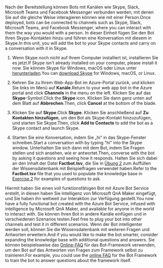 <span data-ttu-id="bf2b5-101">Nach der Bereitstellung können Bots mit Kanälen wie Skype, Slack, Microsoft Teams und Facebook Messenger verbunden werden, mit denen Sie auf die gleiche Weise interagieren können wie mit einer Person.</span><span class="sxs-lookup"><span data-stu-id="bf2b5-101">Once deployed, bots can be connected to channels such as Skype, Slack, Microsoft Teams, and Facebook Messenger, where you can interact with them the way you would with a person.</span></span> <span data-ttu-id="bf2b5-102">In dieser Einheit fügen Sie den Bot Ihren Skype-Kontakten hinzu und führen eine Konversation mit diesem in Skype.</span><span class="sxs-lookup"><span data-stu-id="bf2b5-102">In this unit, you will add the bot to your Skype contacts and carry on a conversation with it in Skype.</span></span>

1. <span data-ttu-id="bf2b5-103">Wenn Skype noch nicht auf Ihrem Computer installiert ist, installieren Sie es jetzt.</span><span class="sxs-lookup"><span data-stu-id="bf2b5-103">If Skype isn't already installed on your computer, please install it now.</span></span> <span data-ttu-id="bf2b5-104">Sie können Skype für Windows, macOS oder Linux unter [herunterladen](https://www.skype.com/en/download-skype/skype-for-computer/).</span><span class="sxs-lookup"><span data-stu-id="bf2b5-104">You can [download Skype](https://www.skype.com/en/download-skype/skype-for-computer/) for Windows, macOS, or Linux.</span></span>

1. <span data-ttu-id="bf2b5-105">Kehren Sie zu Ihrem Web-App-Bot im Azure-Portal zurück, und klicken Sie links im Menü auf **Kanäle**.</span><span class="sxs-lookup"><span data-stu-id="bf2b5-105">Return to your web app bot in the Azure portal and click **Channels** in the menu on the left.</span></span> <span data-ttu-id="bf2b5-106">Klicken Sie auf das **Skype**-Symbol.</span><span class="sxs-lookup"><span data-stu-id="bf2b5-106">Click the **Skype** icon.</span></span> <span data-ttu-id="bf2b5-107">Klicken Sie dann ganz unten auf dem Blatt auf **Abbrechen**.</span><span class="sxs-lookup"><span data-stu-id="bf2b5-107">Then, click **Cancel** at the bottom of the blade.</span></span>

1. <span data-ttu-id="bf2b5-108">Klicken Sie auf **Skype**.</span><span class="sxs-lookup"><span data-stu-id="bf2b5-108">Click **Skype**.</span></span> <span data-ttu-id="bf2b5-109">Klicken Sie anschließend auf **Zu Kontakten hinzufügen**, um den Bot als Skype-Kontakt hinzuzufügen, und starten Sie Skype.</span><span class="sxs-lookup"><span data-stu-id="bf2b5-109">Then, click **Add to Contacts** to add the bot as a Skype contact and launch Skype.</span></span>

1. <span data-ttu-id="bf2b5-110">Starten Sie eine Konversation, indem Sie „hi“ in das Skype-Fenster schreiben.</span><span class="sxs-lookup"><span data-stu-id="bf2b5-110">Start a conversation with by typing "hi" into the Skype window.</span></span> <span data-ttu-id="bf2b5-111">Unterhalten Sie sich dann mit dem Bot, indem Sie Fragen stellen und sich ansehen, wie er antwortet.</span><span class="sxs-lookup"><span data-stu-id="bf2b5-111">Then, converse with the bot by asking it questions and seeing how it responds.</span></span> <span data-ttu-id="bf2b5-112">Halten Sie sich dabei an den Inhalt der Datei **Factbot.tsv**, die Sie in [Übung 2](#Exercise2) zum Auffüllen der Wissensdatenbank mit Beispielfragen verwendet haben.</span><span class="sxs-lookup"><span data-stu-id="bf2b5-112">Refer to the **Factbot.tsv** file that you used to populate the knowledge base in [Exercise 2](#Exercise2) for examples of questions to ask.</span></span>

<span data-ttu-id="bf2b5-113">Hiermit haben Sie einen voll funktionsfähigen Bot mit Azure Bot Service erstellt, in diesen haben Sie Intelligenz von Microsoft QnA Maker eingefügt, und Sie haben ihn weltweit zur Interaktion zur Verfügung gestellt.</span><span class="sxs-lookup"><span data-stu-id="bf2b5-113">You now have a fully functional bot created with the Azure Bot Service, infused with intelligence by Microsoft QnA Maker, and available for anyone in the world to interact with.</span></span> <span data-ttu-id="bf2b5-114">Sie können Ihren Bot in andere Kanäle einfügen und in verschiedenen Szenarios testen.</span><span class="sxs-lookup"><span data-stu-id="bf2b5-114">Feel free to plug your bot into other channels and test it in different scenarios.</span></span> <span data-ttu-id="bf2b5-115">Wenn der Bot intelligenter werden soll, können Sie die Wissensdatenbank mit weiteren Fragen und Antworten erweitern.</span><span class="sxs-lookup"><span data-stu-id="bf2b5-115">And if you would like to make the bot smarter, consider expanding the knowledge base with additional questions and answers.</span></span> <span data-ttu-id="bf2b5-116">Sie können beispielsweise das [Online-FAQ](https://docs.microsoft.com/azure/bot-service/bot-service-resources-bot-framework-faq?view=azure-bot-service-3.0) für das Bot-Framework verwenden, um den Bot auf das Antworten von Fragen zum Framework selbst zu trainieren.</span><span class="sxs-lookup"><span data-stu-id="bf2b5-116">For example, you could use the [online FAQ](https://docs.microsoft.com/azure/bot-service/bot-service-resources-bot-framework-faq?view=azure-bot-service-3.0) for the Bot Framework to train the bot to answer questions about the framework itself.</span></span>
